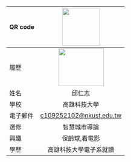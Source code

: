 |      QR code      |<img src="http://s05.calm9.com/qrcode/2024-04/8F743DH7FQ.png" width=100 height=100/>|
| ---------------- |:-----------------------------:|
|      履歷        |<img src="https://nai500.com/wp-content/uploads/2021/06/Dogecoin.jpg" width=120 height=100/>|
| 姓名             | 邱仁志                  |
| 學校             | 高雄科技大學                  |
| 電子郵件         | c109252102@nkust.edu.tw          |
| 選修             | 智慧城市導論                  |
| 興趣             | 保齡球,看電影                  |
| 學歷             | 高雄科技大學電子系就讀                  |
